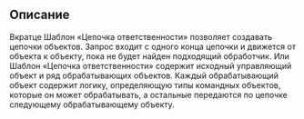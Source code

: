 ## Описание

Вкратце
Шаблон «Цепочка ответственности» позволяет создавать цепочки объектов. Запрос входит с одного конца цепочки и
движется от объекта к объекту, пока не будет найден подходящий обработчик.
Или
Шаблон «Цепочка ответственности» содержит исходный управляющий объект и ряд обрабатывающих объектов.
Каждый обрабатывающий объект содержит логику, определяющую типы командных объектов, которые он может
обрабатывать, а остальные передаются по цепочке следующему обрабатывающему объекту.

